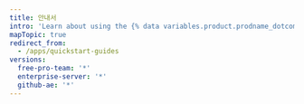 ```yaml
---
title: 안내서
intro: 'Learn about using the {% data variables.product.prodname_dotcom %} API with your app, continuous integration, and how to build with apps.'
mapTopic: true
redirect_from:
  - /apps/quickstart-guides
versions:
  free-pro-team: '*'
  enterprise-server: '*'
  github-ae: '*'
---
```


